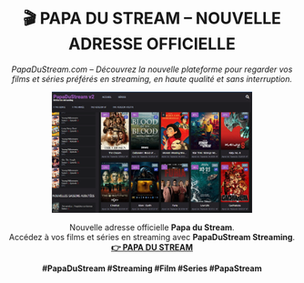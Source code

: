 <h1 align="center">🎬 PAPA DU STREAM – NOUVELLE ADRESSE OFFICIELLE</h1>

<p align="center">
  <em>PapaDuStream.com – Découvrez la nouvelle plateforme pour regarder vos films et séries préférés en streaming, en haute qualité et sans interruption.</em>
</p>

<p align="center">
  <a href="https://jtrouve.com/papadustream/" target="_blank">
    <img src="./papadustream.png" alt="PapaDuStream – site officiel de streaming" style="width:70%; max-width:400px; height:auto;">
  </a>
</p>

<p align="center">
  Nouvelle adresse officielle <strong>Papa du Stream</strong>.<br>
  Accédez à vos films et séries en streaming avec <strong>PapaDuStream Streaming</strong>.<br>
  <a href="https://jtrouve.com/papadustream/" target="_blank"><strong>👉 PAPA DU STREAM</strong></a>
</p>

<p align="center">
  <strong>#PapaDuStream #Streaming #Film #Series #PapaStream</strong>
</p>

<!-- SEO keywords: papadustream, papadustream.com, papa du stream, papadustream college, papadustream.college, papadustream.care, papadustream.cash, papadustream.casa, papadustream.coffee -->
